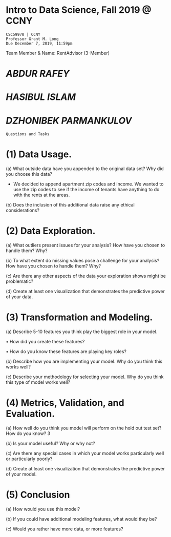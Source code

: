# Intro to Data Science, Fall 2019 @ CCNY
    CSC59970 | CCNY
    Professor Grant M. Long
    Due December 7, 2019, 11:59pm

Team Member & Name: RentAdvisor (3-Member)
# *ABDUR RAFEY*
# *HASIBUL ISLAM*
# *DZHONIBEK PARMANKULOV*

    Questions and Tasks
# (1) Data Usage.
(a) What outside data have you appended to the original data set? Why did you choose this data? 

- We decided to append apartment zip codes and income. We wanted to use the zip codes to see if the income of tenants have anything to do with the rents at the areas. 

(b) Does the inclusion of this additional data raise any ethical considerations? 

# (2) Data Exploration. 
(a) What outliers present issues for your analysis? How have you chosen to handle them? Why?

(b) To what extent do missing values pose a challenge for your analysis? How have you chosen to handle them? Why?

(c) Are there any other aspects of the data your exploration shows might be problematic? 

(d) Create at least one visualization that demonstrates the predictive power of your data. 

# (3) Transformation and Modeling.
 (a) Describe 5-10 features you think play the biggest role in your model. 

• How did you create these features? 

• How do you know these features are playing key roles? 

(b) Describe how you are implementing your model. Why do you think this works well? 

(c) Describe your methodology for selecting your model. Why do you think this type of model works well? 

# (4) Metrics, Validation, and Evaluation. 
(a) How well do you think you model will perform on the hold out test set? How do you know? 3 

(b) Is your model useful? Why or why not? 

(c) Are there any special cases in which your model works particularly well or particularly poorly? 

(d) Create at least one visualization that demonstrates the predictive power of your model. 

# (5) Conclusion 
(a) How would you use this model? 

(b) If you could have additional modeling features, what would they be? 

(c) Would you rather have more data, or more features?

